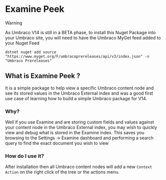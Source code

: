 # Examine Peek

> [!WARNING]
> As Umbraco V14 is still in a BETA phase, to install this Nuget Package into your Umbraco site, you will need to have the Umbraco MyGet feed added to your Nuget Feed
>
> `dotnet nuget add source "https://www.myget.org/F/umbracoprereleases/api/v3/index.json" -n "Umbraco Prereleases"`

## What is Examine Peek ?
It is a simple package to help view a specific Umbraco content node and see its stored values in the Umbraco External index and was a good first use case of learning how to build a simple Umbraco package for V14.

### Why?
Well if you use Examine and are storing custom fields and values against your content node in the Umbraco External index, you may wish to quickly view and debug what is stored in the Examine index.
This saves you browsing to the Settings -> Examine dashboard and performing a search query to find the exact document you wish to view

### How do I use it?
After installation then all Umbraco content nodes will add a new `Context Action` on the right click of the tree or the actions menu.
